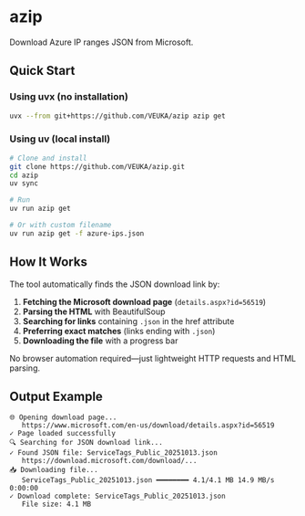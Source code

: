 # azip

Download Azure IP ranges JSON from Microsoft.

## Quick Start

### Using uvx (no installation)

```bash
uvx --from git+https://github.com/VEUKA/azip azip get
```

### Using uv (local install)

```bash
# Clone and install
git clone https://github.com/VEUKA/azip.git
cd azip
uv sync

# Run
uv run azip get

# Or with custom filename
uv run azip get -f azure-ips.json
```

## How It Works

The tool automatically finds the JSON download link by:

1. **Fetching the Microsoft download page** (`details.aspx?id=56519`)
2. **Parsing the HTML** with BeautifulSoup
3. **Searching for links** containing `.json` in the href attribute
4. **Preferring exact matches** (links ending with `.json`)
5. **Downloading the file** with a progress bar

No browser automation required—just lightweight HTTP requests and HTML parsing.

## Output Example

```text
🌐 Opening download page...
   https://www.microsoft.com/en-us/download/details.aspx?id=56519
✓ Page loaded successfully
🔍 Searching for JSON download link...
✓ Found JSON file: ServiceTags_Public_20251013.json
   https://download.microsoft.com/download/...
📥 Downloading file...
   ServiceTags_Public_20251013.json ━━━━━━━━ 4.1/4.1 MB 14.9 MB/s 0:00:00
✓ Download complete: ServiceTags_Public_20251013.json
   File size: 4.1 MB
```

